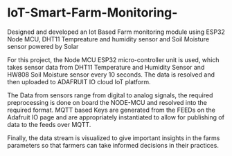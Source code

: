 # IoT-Smart-Farm-Monitoring-
Designed and developed an Iot Based Farm monitoring module using ESP32 Node MCU, DHT11 Tempreature and humidity sensor and Soil Moisture sensor powered by Solar

For this project, the Node MCU ESP32  micro-controller unit is used, which takes sensor data from DHT11 Temperature and Humidity Sensor and HW808 Soil Moisture 
sensor every 10 seconds. The data is resolved and then uploaded to ADAFRUIT IO cloud IoT platform.

The Data from sensors range from digital to analog signals, the required preprocessing is done on board the NODE-MCU and resolved into the required format.
MQTT based Keys are generated from the FEEDs on the Adafruit IO page and are appropriately instantiated to allow for publishing of data to the feeds over MQTT.

Finally, the data stream is visualized to give important insights in the farms parameters so that farmers can take informed decisions in their practices.
